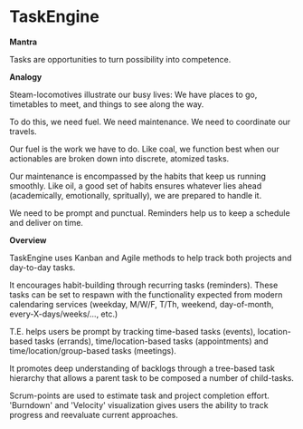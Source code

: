 # TaskEngine

**Mantra**

Tasks are opportunities to turn possibility into competence.

**Analogy**

Steam-locomotives illustrate our busy lives: We have places to go, timetables to meet, and things to see along the way.

To do this, we need fuel. We need maintenance. We need to coordinate our travels.

Our fuel is the work we have to do. Like coal, we function best when our actionables are broken down into discrete, atomized tasks.

Our maintenance is encompassed by the habits that keep us running smoothly. Like oil, a good set of habits ensures whatever lies ahead (academically, emotionally, spritually), we are prepared to handle it.

We need to be prompt and punctual. Reminders help us to keep a schedule and deliver on time.

**Overview**

TaskEngine uses Kanban and Agile methods to help track both projects and day-to-day tasks.

It encourages habit-building through recurring tasks (reminders). These tasks can be set to respawn with the functionality expected from modern calendaring services (weekday, M/W/F, T/Th, weekend, day-of-month, every-X-days/weeks/..., etc.)

T.E. helps users be prompt by tracking time-based tasks (events), location-based tasks (errands), time/location-based tasks (appointments) and time/location/group-based tasks (meetings).

It promotes deep understanding of backlogs through a tree-based task hierarchy that allows a parent task to be composed a number of child-tasks.

Scrum-points are used to estimate task and project completion effort. 'Burndown' and 'Velocity' visualization gives users the ability to track progress and reevaluate current approaches.
